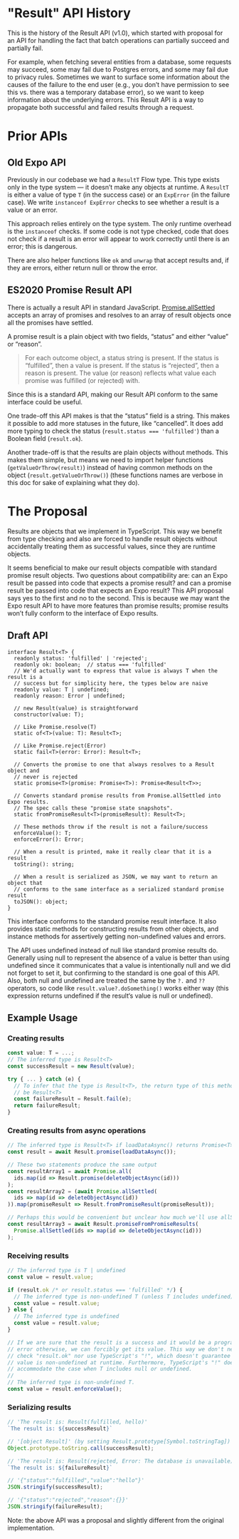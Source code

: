 # "Result" API History

This is the history of the Result API (v1.0), which started with proposal for an API for handling the fact that batch operations can partially succeed and partially fail.

For example, when fetching several entities from a database, some requests may succeed, some may fail due to Postgres errors, and some may fail due to privacy rules. Sometimes we want to surface some information about the causes of the failure to the end user (e.g., you don’t have permission to see this vs. there was a temporary database error), so we want to keep information about the underlying errors. This Result API is a way to propagate both successful and failed results through a request.

# Prior APIs

## Old Expo API

Previously in our codebase we had a `ResultT` Flow type. This type exists only in the type system — it doesn’t make any objects at runtime. A `ResultT` is either a value of type `T` (in the success case) or an `ExpError` (in the failure case). We write `instanceof ExpError` checks to see whether a result is a value or an error.

This approach relies entirely on the type system. The only runtime overhead is the `instanceof` checks. If some code is not type checked, code that does not check if a result is an error will appear to work correctly until there is an error; this is dangerous.

There are also helper functions like `ok` and `unwrap` that accept results and, if they are errors, either return null or throw the error.

## ES2020 Promise Result API

There is actually a result API in standard JavaScript. [Promise.allSettled](https://developer.mozilla.org/en-US/docs/Web/JavaScript/Reference/Global_Objects/Promise/allSettled) accepts an array of promises and resolves to an array of result objects once all the promises have settled.

A promise result is a plain object with two fields, “status” and either “value” or “reason”.

> For each outcome object, a status string is present. If the status is “fulfilled”, then a value is present. If the status is “rejected”, then a reason is present. The value (or reason) reflects what value each promise was fulfilled (or rejected) with.

Since this is a standard API, making our Result API conform to the same interface could be useful.

One trade-off this API makes is that the “status” field is a string. This makes it possible to add more statuses in the future, like “cancelled”. It does add more typing to check the status (`result.status === 'fulfilled'`) than a Boolean field (`result.ok`).

Another trade-off is that the results are plain objects without methods. This makes them simple, but means we need to import helper functions (`getValueOrThrow(result)`) instead of having common methods on the object (`result.getValueOrThrow()`) (these functions names are verbose in this doc for sake of explaining what they do).

# The Proposal

Results are objects that we implement in TypeScript. This way we benefit from type checking and also are forced to handle result objects without accidentally treating them as successful values, since they are runtime objects.

It seems beneficial to make our result objects compatible with standard promise result objects. Two questions about compatibility are: can an Expo result be passed into code that expects a promise result? and can a promise result be passed into code that expects an Expo result? This API proposal says yes to the first and no to the second. This is because we may want the Expo result API to have more features than promise results; promise results won’t fully conform to the interface of Expo results.

## Draft API

```tsx
interface Result<T> {
  readonly status: 'fulfilled' | 'rejected';
  readonly ok: boolean;  // status === 'fulfilled'
  // We'd actually want to express that value is always T when the result is a
  // success but for simplicity here, the types below are naive
  readonly value: T | undefined;
  readonly reason: Error | undefined;

  // new Result(value) is straightforward
  constructor(value: T);

  // Like Promise.resolve(T)
  static of<T>(value: T): Result<T>;

  // Like Promise.reject(Error)
  static fail<T>(error: Error): Result<T>;

  // Converts the promise to one that always resolves to a Result object and
  // never is rejected
  static promise<T>(promise: Promise<T>): Promise<Result<T>>;

  // Converts standard promise results from Promise.allSettled into Expo results.
  // The spec calls these "promise state snapshots".
  static fromPromiseResult<T>(promiseResult): Result<T>;

  // These methods throw if the result is not a failure/success
  enforceValue(): T;
  enforceError(): Error;

  // When a result is printed, make it really clear that it is a result
  toString(): string;

  // When a result is serialized as JSON, we may want to return an object that
  // conforms to the same interface as a serialized standard promise result
  toJSON(): object;
}
```

This interface conforms to the standard promise result interface. It also provides static methods for constructing results from other objects, and instance methods for assertively getting non-undefined values and errors.

The API uses undefined instead of null like standard promise results do. Generally using null to represent the absence of a value is better than using undefined since it communicates that a value is intentionally null and we did not forget to set it, but confirming to the standard is one goal of this API. Also, both null and undefined are treated the same by the `?.` and `??` operators, so code like `result.value?.doSomething()` works either way (this expression returns undefined if the result‘s value is null or undefined).

## Example Usage

### Creating results

```ts
const value: T = ...;
// The inferred type is Result<T>
const successResult = new Result(value);

try { ... } catch (e) {
  // To infer that the type is Result<T>, the return type of this method must
  // be Result<T>
  const failureResult = Result.fail(e);
  return failureResult;
}
```

### Creating results from async operations

```js
// The inferred type is Result<T> if loadDataAsync() returns Promise<T>
const result = await Result.promise(loadDataAsync());

// These two statements produce the same output
const resultArray1 = await Promise.all(
  ids.map(id => Result.promise(deleteObjectAsync(id)))
);
const resultArray2 = (await Promise.allSettled(
  ids => map(id => deleteObjectAsync(id))
)).map(promiseResult => Result.fromPromiseResult(promiseResult));

// Perhaps this would be convenient but unclear how much we'll use allSettled
const resultArray3 = await Result.promiseFromPromiseResults(
  Promise.allSettled(ids => map(id => deleteObjectAsync(id)))
);
```

### Receiving results

```js
// The inferred type is T | undefined
const value = result.value;

if (result.ok /* or result.status === 'fulfilled' */) {
  // The inferred type is non-undefined T (unless T includes undefined)
  const value = result.value;
} else {
  // The inferred type is undefined
  const value = result.value;
}

// If we are sure that the result is a success and it would be a programming
// error otherwise, we can forcibly get its value. This way we don't need to
// check "result.ok" nor use TypeScript's "!", which doesn't guarantee the
// value is non-undefined at runtime. Furthermore, TypeScript's "!" doesn't
// accommodate the case when T includes null or undefined.
//
// The inferred type is non-undefined T.
const value = result.enforceValue();
```

### Serializing results

```js
// 'The result is: Result(fulfilled, hello)'
`The result is: ${successResult}`

// '[object Result]' (by setting Result.prototype[Symbol.toStringTag])
Object.prototype.toString.call(successResult);

// 'The result is: Result(rejected, Error: The database is unavailable)'
`The result is: ${failureResult}`

// '{"status":"fulfilled","value":"hello"}'
JSON.stringify(successResult);

// '{"status":"rejected","reason":{}}'
JSON.stringify(failureResult);
```

Note: the above API was a proposal and slightly different from the original implementation.
